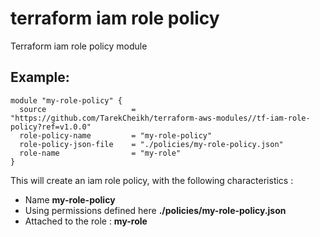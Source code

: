 # terraform iam role policy

Terraform iam role policy module

## Example:
```
module "my-role-policy" {
  source                   = "https://github.com/TarekCheikh/terraform-aws-modules//tf-iam-role-policy?ref=v1.0.0"
  role-policy-name         = "my-role-policy"
  role-policy-json-file    = "./policies/my-role-policy.json"
  role-name                = "my-role"
}
```

This will create an iam role policy, with the following characteristics :
- Name **my-role-policy**
- Using permissions defined here **./policies/my-role-policy.json**
- Attached to the role : **my-role**
